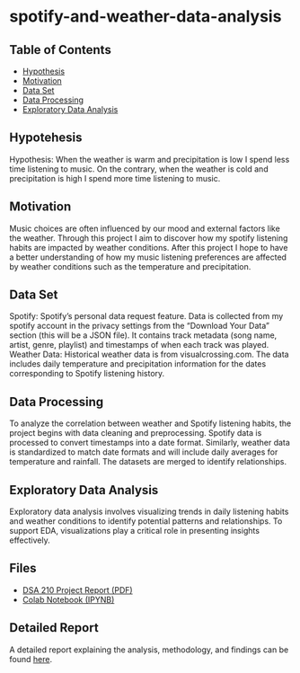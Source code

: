# spotify-and-weather-data-analysis

## Table of Contents
- [Hypothesis](#hypothesis)
- [Motivation](#motivation)
- [Data Set](#data-set)
- [Data Processing](#data-processing)
- [Exploratory Data Analysis](#exploratory-data-analysis)

## Hypotehesis
Hypothesis: When the weather is warm and precipitation is low I spend less time listening to music. On the contrary, when the weather is cold and precipitation is high I spend more time listening to music.


## Motivation
Music choices are often influenced by our mood and external factors like the weather. Through this project I aim to discover how my spotify listening habits are impacted by weather conditions. After this project I hope to have a better understanding of how my music listening preferences are affected by weather conditions such as the temperature and precipitation. 


## Data Set 
Spotify: Spotify’s personal data request feature. Data is collected from my spotify account in the privacy settings from the “Download Your Data” section (this will be a JSON file). It contains track metadata (song name, artist, genre, playlist) and timestamps of when each track was played. Weather Data: Historical weather data is from visualcrossing.com. The data includes daily temperature and precipitation information for the dates corresponding to Spotify listening history. 


## Data Processing 
To analyze the correlation between weather and Spotify listening habits, the project begins with data cleaning and preprocessing. Spotify data is processed to convert timestamps into a date format. Similarly, weather data is standardized to match date formats and will include daily averages for temperature and rainfall. The datasets are merged to identify relationships. 

## Exploratory Data Analysis
Exploratory data analysis involves visualizing trends in daily listening habits and weather conditions to identify potential patterns and relationships. To support EDA, visualizations play a critical role in presenting insights effectively. 


## Files
- [DSA 210 Project Report (PDF)](DSA_210_Project_Report.pdf)
- [Colab Notebook (IPYNB)](dsa210project.ipynb)


## Detailed Report
A detailed report explaining the analysis, methodology, and findings can be found [here](DSA_210_Project_Report.pdf).
